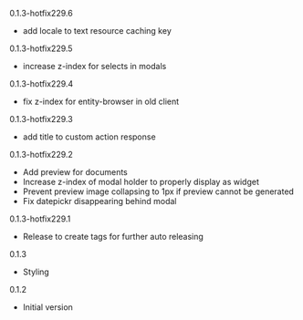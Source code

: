 0.1.3-hotfix229.6
- add locale to text resource caching key

0.1.3-hotfix229.5
- increase z-index for selects in modals

0.1.3-hotfix229.4
- fix z-index for entity-browser in old client

0.1.3-hotfix229.3
- add title to custom action response

0.1.3-hotfix229.2
- Add preview for documents
- Increase z-index of modal holder to properly display as widget
- Prevent preview image collapsing to 1px if preview cannot be generated
- Fix datepickr disappearing behind modal

0.1.3-hotfix229.1
- Release to create tags for further auto releasing

0.1.3
- Styling

0.1.2
- Initial version

